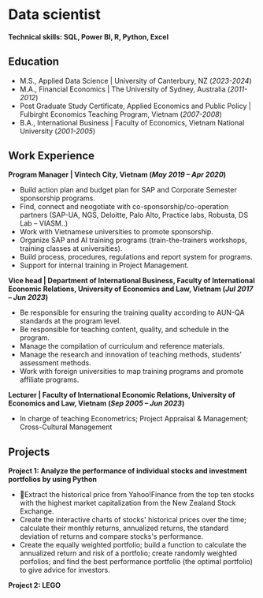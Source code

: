 # Data scientist

#### Technical skills: SQL, Power BI, R, Python, Excel

## Education
- M.S., Applied Data Science | University of Canterbury, NZ (_2023-2024_)
- M.A., Financial Economics | The University of Sydney, Australia (_2011-2012_)
- Post Graduate Study Certificate, Applied Economics and Public Policy | Fulbirght Economics Teaching Program, Vietnam (_2007-2008_)
- B.A., International Business | Faculty of Economics, Vietnam National University (_2001-2005_)

## Work Experience
**Program Manager | Vintech City, Vietnam (_May 2019 – Apr 2020_)**
- Build action plan and budget plan for SAP and Corporate Semester sponsorship programs.
- Find, connect and neogotiate with co-sponsorship/co-operation partners (SAP-UA, NGS, Deloitte, Palo Alto, Practice labs, Robusta, DS Lab – VIASM..)
- Work with Vietnamese universities to promote sponsorship.  
- Organize SAP and AI training programs (train-the-trainers workshops, training classes at universities). 
- Build process, procedures, regulations and report system for programs.
- Support for internal training in Project Management.

**Vice head | Department of International Business, Faculty of International Economic Relations, University of Economics and Law, Vietnam (_Jul 2017 – Jun 2023_)**
- Be responsible for ensuring the training quality according to AUN-QA standards at the program level.
- Be responsible for teaching content, quality, and schedule in the program.
- Manage the compilation of curriculum and reference materials.
- Manage the research and innovation of teaching methods, students’ assessment methods. 
- Work with foreign universities to map training programs and promote affiliate programs.

**Lecturer | Faculty of International Economic Relations, University of Economics and Law, Vietnam (_Sep 2005 – Jun 2023_)**
- In charge of teaching Econometrics; Project Appraisal & Management; Cross-Cultural Management

## Projects
**Project 1: Analyze the performance of individual stocks and investment portfolios by using Python**
- Extract the historical price from Yahoo!Finance from the top ten stocks with the highest market capitalization from the New Zealand Stock Exchange.
- Create the interactive charts of stocks' historical prices over the time; calculate their monthly returns, annualized returns, the standard deviation of returns and compare  stocks's performance.
- Create the equally weighted portfolio; build a function to calculate the annualized return and risk of a portfolio; create randomly weighted porfolios; and find the best performance portfolio (the optimal portfolio) to give advice for investors.
  
**Project 2: LEGO**
